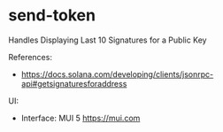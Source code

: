 # send-token

Handles Displaying Last 10 Signatures for a Public Key

References:
- https://docs.solana.com/developing/clients/jsonrpc-api#getsignaturesforaddress

UI: 
- Interface: MUI 5 https://mui.com
